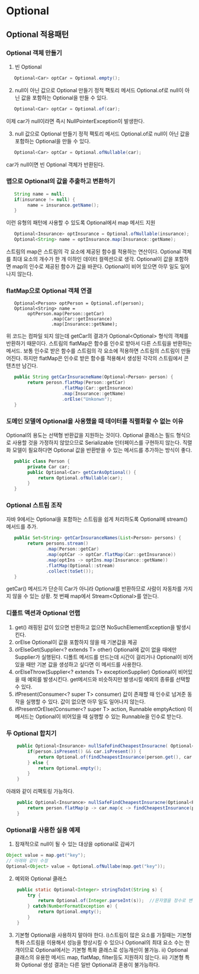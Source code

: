 # Optional
## Optional 적용패턴
### Optional 객체 만들기
1) 빈 Optional
```java
   Optional<Car> optCar = Optional.empty();
```
2) null이 아닌 값으로 Optional 만들기
정적 팩토리 메서드 Optional.of로 null이 아닌 값을 포함하는 Optional을 만들 수 있다.
```java
   Optional<Car> optCar = Optional.of(car);
```
이제 car가 null이라면 즉시 NullPointerException이 발생한다.

3) null 값으로 Optional 만들기
정적 팩토리 메서드 Optional.of로 null이 아닌 값을 포함하는 Optional을 만들 수 있다.
```java
   Optional<Car> optCar = Optional.ofNullable(car);
```
car가 null이면 빈 Optional 객체가 반환된다.

### 맵으로 Optional의 값을 추출하고 변환하기
```java
   String name = null;
   if(insurance != null) {
        name = insurance.getName();
   }
```
이런 유형의 패턴에 사용할 수 있도록 Optional에서 map 메서드 지원
```java
   Optional<Insurance> optInsurance = Optional.ofNullable(insurance);
   Optional<String> name = optInsurance.map(Insurance::getName);   
```
스트림의 map은 스트림의 각 요소에 제공된 함수를 적용하는 연산이다. Optional 객체를
최대 요소의 개수가 한 개 이하인 데이터 컬렉션으로 생각. Optional이 값을 포함하면
map의 인수로 제공된 함수가 값을 바꾼다. Optional이 비어 있으면 아무 일도 일어나지 않는다.

### flatMap으로 Optional 객체 연결
```
   Optional<Person> optPerson = Optional.of(person);
   Optional<String> name =
        optPerson.map(Person::getCar)
                 .map(Car::getInsurance)
                 .map(Insurance::getName); 
```
위 코드는 컴파일 되지 않는데 getCar의 결과가 Optional<Optional<Car>> 형식의 객체를 반환하기 때문이다.
스트림의 flatMap은 함수를 인수로 받아서 다른 스트림을 반환하는 메서드. 보통 인수로 받은 함수를 
스트림의 각 요소에 적용하면 스트림의 스트림이 만들어진다. 하지만 flatMap은 인수로 받은 함수를
적용해서 생성된 각각의 스트림에서 콘텐츠만 남긴다.

```java
   public String getCarInsuracneName(Optional<Person> person) {
        return perosn.flatMap(Person::getCar)
                     .flatMap(Car::getInsurance)
                     .map(Insurance::getName)
                     .orElse("Unkonwn");
   }
```

### 도메인 모델에 Optional을 사용했을 때 데이터를 직렬화할 수 없는 이유
Optional의 용도는 선택형 반환값을 지원하는 것이다.
Optional 클래스는 필드 형식으로 사용할 것을 가정하지 않았으므로 Serializable 인터페이스를 구현하지 않는다.
직렬화 모델이 필요하다면 Optional 값을 반환받을 수 있는 메서드를 추가하는 방식이 좋다.
```java
   public class Person {
        private Car car;
        public Optional<Car> getCarAsOptional() {
            return Optional.ofNullable(car);
        }
   }
```

### Optional 스트림 조작
자바 9에서는 Optional을 포함하는 스트림을 쉽게 처리하도록 Optional에 stream() 메서드를 추가.
```java
   public Set<String> getCarInsuranceNames(List<Person> persons) {
        return persons.stream()
               .map(Person::getCar)
               .map(optCar -> optCar.flatMap(Car::getInsurance))
               .map(optIns -> optIns.map(Insurance::getName))
               .flatMap(Optional::stream)
               .collect(toSet()); 
   }
```
getCar() 메서드가 단순히 Car가 아니라 Optional<Car>를 반환하므로 사람이 자동차를 가지지 않을 수 있는 상황.
첫 번째 map에서 Stream<Optional<Car>>를 얻는다. 

### 디폴트 액션과 Optional 언랩
1) get() 
래핑된 값이 있으면 반환하고 없으면 NoSuchElementException을 발생시킨다.
2) orElse 
Optional이 값을 포함하지 않을 때 기본값을 제공
3) orElseGet(Supplier<? extends T> other)
Optional에 값이 없을 때에만 Supplier가 실행된다.
디폴트 메서드를 만드는데 시간이 걸리거나 Optional이 비어있을 때만 기본 값을 생성하고 싶다면 이 메서드를 사용한다.
4) orElseThrow(Supplier<? extends T> exceptionSupplier) 
Optional이 비어있을 때 
예외를 발생시킨다. get메서드와 비슷하지만 발생시킬 예외의 종류를 선택할 수 있다.
5) ifPresent(Consumer<? super T> consumer) 
값이 존재할 때 인수로 넘겨준 동작을 실행할 수 있다. 값이 없으면 아무 일도 일어나지 않는다.
6) ifPresentOrElse(Consumer<? super T> action, Runnable emptyAction)
이 메서드는 Optional이 비어있을 때 실행할 수 있는 Runnable을 인수로 받는다.

  
### 두 Optional 합치기

```java
    public Optional<Insurance> nullSafeFindCheapestInsuracne( Optional<Person> person, Optional<Car> car) {
        if(person.isPresent() && car.isPresent()) {
            return Optional.of(findCheapestInsurance(person.get(), car.get()))
        } else {
            return Optional.empty();
        }
    }
```
아래와 같이 리팩토링 가능하다.
```java
    public Optional<Insurance> nullSafeFindCheapestInsuracne(Optional<Person> person, Optional<Car> car) {
        return person.flatMap(p -> car.map(c -> findCheapestInsurance(p,c)));
    }
```

### Optional을 사용한 실용 예제
1) 잠재적으로 null이 될 수 있는 대상을 optional로 감싸기
```java
Object value = map.get("key");
// 아래와 같이 수정
Optional<Object> value = Optional.ofNullabe(map.get("key"));
```
2) 예외와 Optional 클래스
```java
    public static Optional<Integer> stringToInt(String s) {
        try {
            return Optional.of(Integer.parseInt(s));  //문자열을 정수로 변환할 수 있으면 정수로 변환된 값을 포함하는 Optional을 반환
        } catch(NumberFormatException e) {
            return Optional.empty();
        }
    }
```
3) 기본형 Optional을 사용하지 말아야 한다.
    i)스트림이 많은 요소를 가질때는 기본형 특화 스트림을 이용해서 성능을 향상시킬 수 있으나 Optional의 최대 요소 수는
한 개이므로 Optional에서는 기본형 특화 클래스로 성능개선이 불가능.
    ii) Optional 클래스의 유용한 메서드 map, flatMap, filter등도 지원하지 않는다.
    iii) 기본형 특화 Optional 생성 결과는 다른 일반 Optional과 혼용이 불가능하다.
